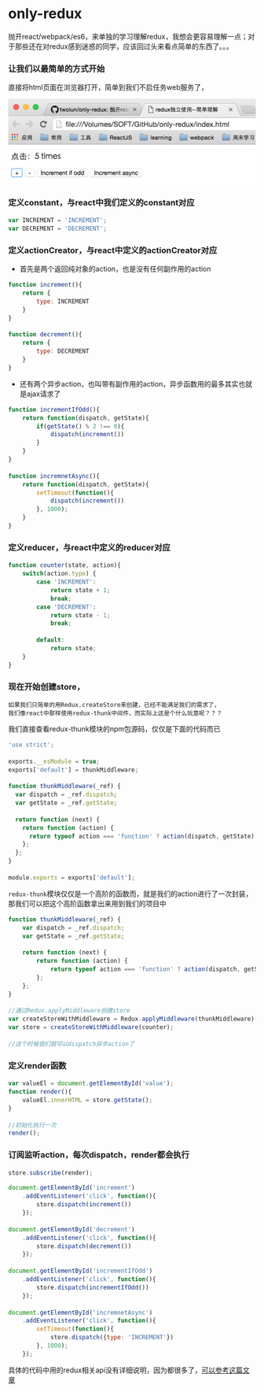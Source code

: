 # only-redux
抛开react/webpack/es6，来单独的学习理解redux，我想会更容易理解一点；对于那些还在对redux感到迷惑的同学，应该回过头来看点简单的东西了。。。


### 让我们以最简单的方式开始

直接将html页面在浏览器打开，简单到我们不启任务web服务了，  
   
![浏览器直接打开图片](./img/1.png)

### 定义constant，与react中我们定义的constant对应
```javascript
var INCREMENT = 'INCREMENT';
var DECREMENT = 'DECREMENT';
```

### 定义actionCreator，与react中定义的actionCreator对应
- 首先是两个返回纯对象的action，也是没有任何副作用的action
```javascript
function increment(){
	return {
		type: INCREMENT
	}
}

function decrement(){
	return {
		type: DECREMENT
	}
}
```

- 还有两个异步action，也叫带有副作用的action，异步函数用的最多其实也就是ajax请求了
```javascript
function incrementIfOdd(){
	return function(dispatch, getState){
		if(getState() % 2 !== 0){
			dispatch(increment())
		}
	}
}

function incremnetAsync(){
	return function(dispatch, getState){
		setTimeout(function(){
			dispatch(increment())
		}, 1000);
	}
}

```

### 定义reducer，与react中定义的reducer对应
```javascript
function counter(state, action){
	switch(action.type) {
		case 'INCREMENT':
			return state + 1;
			break;
		case 'DECREMENT':
			return state - 1;
			break;

		default:
			return state;
	}
}

```

### 现在开始创建store，
	如果我们只简单的用Redux.createStore来创建，已经不能满足我们的需求了，  
	我们像react中那样使用redux-thunk中间件，而实际上这是个什么玩意呢？？？

我们直接查看redux-thunk模块的npm包源码，仅仅是下面的代码而已
```javascript
'use strict';

exports.__esModule = true;
exports['default'] = thunkMiddleware;

function thunkMiddleware(_ref) {
  var dispatch = _ref.dispatch;
  var getState = _ref.getState;

  return function (next) {
    return function (action) {
      return typeof action === 'function' ? action(dispatch, getState) : next(action);
    };
  };
}

module.exports = exports['default'];
```
`redux-thunk`模块仅仅是一个高阶的函数而，就是我们的action进行了一次封装，  
那我们可以把这个高阶函数拿出来用到我们的项目中

```javascript
function thunkMiddleware(_ref) {
  	var dispatch = _ref.dispatch;
  	var getState = _ref.getState;

  	return function (next) {
    	return function (action) {
      		return typeof action === 'function' ? action(dispatch, getState) : next(action);
    	};
  	};
}

//通过Redux.applyMiddleware创建store
var createStoreWithMiddleware = Redux.applyMiddleware(thunkMiddleware)(Redux.createStore);
var store = createStoreWithMiddleware(counter);

//这个时候我们就可以dispatch异步action了

```

### 定义render函数
```javascript
var valueEl = document.getElementById('value');
function render(){
	valueEl.innerHTML = store.getState();
}

//初始化执行一次
render();

```

### 订阅监听action，每次dispatch，render都会执行
```javascript
store.subscribe(render);

```
```javascript
document.getElementById('increment')
	.addEventListener('click', function(){
		store.dispatch(increment())
	});

document.getElementById('decrement')
	.addEventListener('click', function(){
		store.dispatch(decrement())
	});

document.getElementById('incrementIfOdd')
	.addEventListener('click', function(){
		store.dispatch(incrementIfOdd())
	});

document.getElementById('incremnetAsync')
	.addEventListener('click', function(){
		setTimeout(function(){
			store.dispatch({type: 'INCREMENT'})
		}, 1000);
	});
```

具体的代码中用的redux相关api没有详细说明，因为都很多了，[可以参考这篇文章](http://cn.redux.js.org/docs/api/Store.html)



